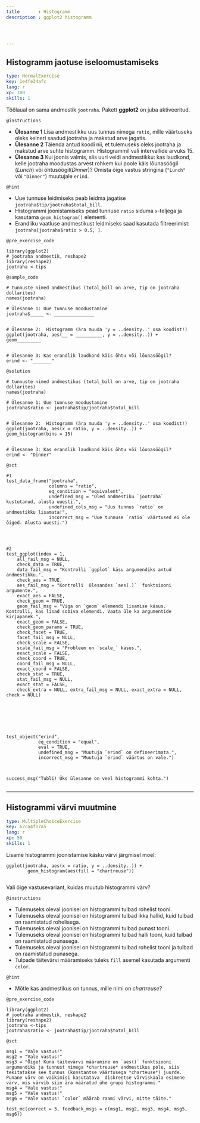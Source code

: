 ```yaml
---
title       : Histogramm
description : ggplot2 histogramm




---
```

## Histogramm jaotuse iseloomustamiseks

```yaml
type: NormalExercise
key: 1e4fe34afc
lang: r
xp: 100
skills: 1
```

Töölaual on sama andmestik `jootraha`. Pakett **ggplot2** on juba aktiveeritud.


`@instructions`
- **Ülesanne 1** Lisa andmestikku uus tunnus nimega `ratio`, mille väärtuseks oleks kelneri saadud jootraha ja makstud arve jagatis.
- **Ülesanne 2** Täienda antud koodi nii, et tulemuseks oleks jootraha ja makstud arve suhte histogramm. Histogrammil vali intervallide arvuks 15.
- **Ülesanne 3** Kui joonis valmis, siis uuri veidi andmestikku: kas laudkond, kelle jootraha moodustas arvest rohkem kui poole käis lõunasöögil (*Lunch*) või õhtusöögil(*Dinner*)? Omista õige vastus  stringina (`"Lunch"` või `"Dinner"`) muutujale `erind`.

`@hint`
- Uue tunnuse leidmiseks peab leidma jagatise `jootraha$tip/jootraha$total_bill`.
- Histogrammi joonistamiseks pead  tunnuse `ratio` siduma `x`-teljega ja kasutama `geom_histogram()` elementi.
- Erandliku vaatluse andmestikust leidmiseks saad kasutada filtreerimist: `jootraha[jootraha$ratio > 0.5, ]`.

`@pre_exercise_code`
```{r}
library(ggplot2)
# jootraha andmestik, reshape2
library(reshape2)
jootraha <-tips
```

`@sample_code`
```{r}
# tunnuste nimed andmestikus (total_bill on arve, tip on jootraha dollarites)
names(jootraha)

# Ülesanne 1: Uue tunnuse moodustamine
jootraha$_____ <- _______________


# Ülesanne 2:  Histogramm (ära muuda 'y = ..density..' osa koodist!)
ggplot(jootraha, aes(__ = __________, y = ..density..)) + geom_________


# Ülesanne 3: Kas erandlik laudkond käis õhtu või lõunasöögil?
erind <- "_______"

```

`@solution`
```{r}
# tunnuste nimed andmestikus (total_bill on arve, tip on jootraha dollarites)
names(jootraha)

# Ülesanne 1: Uue tunnuse moodustamine
jootraha$ratio <- jootraha$tip/jootraha$total_bill


# Ülesanne 2:  Histogramm (ära muuda 'y = ..density..' osa koodist!)
ggplot(jootraha, aes(x = ratio, y = ..density..)) + geom_histogram(bins = 15)


# Ülesanne 3: Kas erandlik laudkond käis õhtu või lõunasöögil?
erind <- "Dinner"

```

`@sct`
```{r}
#1
test_data_frame("jootraha",
                columns = "ratio",
                eq_condition = "equivalent",
                undefined_msg = "Oled andmestiku `jootraha` kustutanud, alusta uuesti.",
                undefined_cols_msg = "Uus tunnus `ratio` on andmestikku lisamata!",
                incorrect_msg = "Uue tunnuse `ratio` väärtused ei ole õiged. Alusta uuesti.")




#2 
test_ggplot(index = 1, 
    all_fail_msg = NULL, 
    check_data = TRUE, 
    data_fail_msg = "Kontrolli `ggplot` käsu argumendiks antud andmestikku.", 
    check_aes = TRUE, 
    aes_fail_msg = "Kontrolli  ülesandes `aes(.)`  funktsiooni argumente.", 
    exact_aes = FALSE, 
    check_geom = TRUE, 
    geom_fail_msg = "Viga on `geom` elemendi lisamise käsus. Kontrolli, kas lisad sobiva elemendi. Vaata üle ka argumentide kirjapanek.",
    exact_geom = FALSE, 
    check_geom_params = TRUE, 
    check_facet = TRUE, 
    facet_fail_msg = NULL,
    check_scale = FALSE, 
    scale_fail_msg = "Probleem on `scale_` käsus.",
    exact_scale = FALSE, 
    check_coord = TRUE, 
    coord_fail_msg = NULL, 
    exact_coord = FALSE, 
    check_stat = TRUE,
    stat_fail_msg = NULL,
    exact_stat = FALSE, 
    check_extra = NULL, extra_fail_msg = NULL, exact_extra = NULL, check = NULL)

 
 
 
 
 
 
test_object("erind", 
            eq_condition = "equal",
            eval = TRUE,
            undefined_msg = "Muutuja `erind` on defineerimata.",
            incorrect_msg = "Muutuja `erind` väärtus on vale.")
 


success_msg("Tubli! Üks ülesanne on veel histogrammi kohta.")


```




---
## Histogrammi värvi muutmine

```yaml
type: MultipleChoiceExercise
key: 62ca4f17a5
lang: r
xp: 50
skills: 1
```
Lisame histogrammi joonistamise käsku värvi järgmisel moel:
```{r}
ggplot(jootraha, aes(x = ratio, y = ..density..)) + 
        geom_histogram(aes(fill = "chartreuse"))
        
```


Vali õige vastusevariant, kuidas muutub histogrammi värv?


`@instructions`
- Tulemuseks oleval joonisel on histogrammi tulbad rohelist tooni.
- Tulemuseks oleval joonisel on histogrammi tulbad ikka hallid, kuid tulbad on raamistatud rohelisega.
- Tulemuseks oleval joonisel on histogrammi tulbad punast tooni.
- Tulemuseks oleval joonisel on histogrammi tulbad halli tooni, kuid tulbad on raamistatud punasega.
- Tulemuseks oleval joonisel on histogrammi tulbad rohelist tooni ja tulbad on raamistatud punasega.
- Tulpade täitevärvi määramiseks tuleks `fill` asemel kasutada argumenti `color`.



`@hint`
- Mõtle kas andmestikus on tunnus, mille nimi on *chartreuse*?

`@pre_exercise_code`
```{r}
library(ggplot2)
# jootraha andmestik, reshape2
library(reshape2)
jootraha <-tips
jootraha$ratio <- jootraha$tip/jootraha$total_bill
```

`@sct`
```{r}
msg1 = "Vale vastus!"
msg2 = "Vale vastus!"
msg3 = "Õige! Kuna täitevärvi määramine on `aes()` funktsiooni argumendiks ja tunnust nimega *chartreuse* andmestikus pole, siis tekitatakse see tunnus (konstantse väärtusega *charteuse*) juurde. Punane värv on vaikimisi kasutatava  diskreetse värviskaala esimene värv, mis värvib siin ära määratud ühe grupi histogrammi."
msg4 = "Vale vastus!"
msg5 = "Vale vastus!"
msg6 = "Vale vastus! `color` määrab raami värvi, mitte täite."

test_mc(correct = 3, feedback_msgs = c(msg1, msg2, msg3, msg4, msg5, msg6))
```




